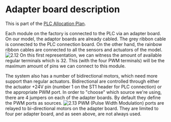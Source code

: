 # Adapter board description
This is part of the [PLC Allocation Plan](https://github.com/Weizhe-JIA/2.Digital-twin-of-a-Fischertechnik-factory/blob/main/1.%20The%20wiring/PLC%20Allocation%20Plan.md/).

Each module on the factory is connected to the PLC via an adapter board. On our model, the adaptor boards are already cabled. The grey ribbon cable is connected to the PLC connection board. On the other hand, the rainbow ribbon cables are connected to all the sensors and actuators of the model.
![2.12](https://github.com/Weizhe-JIA/2.Digital-twin-of-a-Fischertechnik-factory/blob/main/imgs/2.12%20AdapterBoard.png)
On this first representation, we can witness the amount of available regular terminals which is 32. This (with the four PWM terminals) will be the maximum amount of pins we can connect to this module.

The system also has a number of bidirectional motors, which need more support than regular actuators. Bidirectional are controlled through either the actuator +24V pin (number 1 on the ST1 header for PLC connection) or the appropriate PWM port. In order to "choose" which source we're using, there are 4 jumpers on each of the adapter boards. By default they define the PWM ports as sources.
![2.13](https://github.com/Weizhe-JIA/2.Digital-twin-of-a-Fischertechnik-factory/blob/main/imgs/2.13%20image.png)
PWM (Pulse Width Modulation) ports are relayed to bi-directional motors on the adapter board. They are limited to four per adapter board, and as seen above, are not always used.
